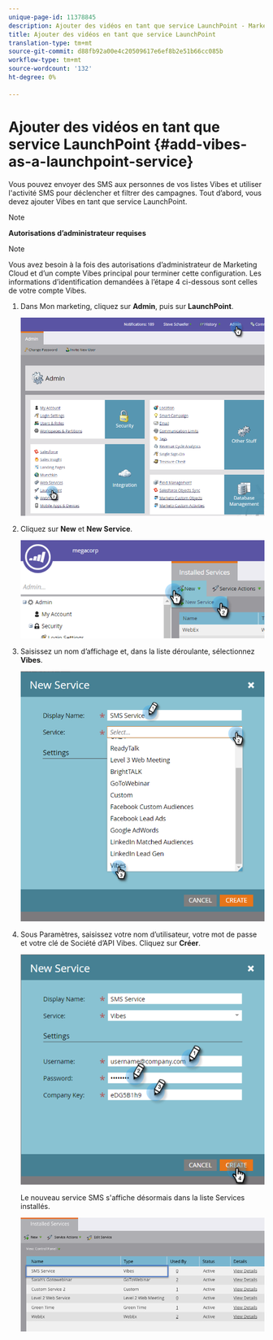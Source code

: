 ```yaml
---
unique-page-id: 11378845
description: Ajouter des vidéos en tant que service LaunchPoint - Marketo Docs - Documentation sur les produits
title: Ajouter des vidéos en tant que service LaunchPoint
translation-type: tm+mt
source-git-commit: d88fb92a00e4c20509617e6ef8b2e51b66cc085b
workflow-type: tm+mt
source-wordcount: '132'
ht-degree: 0%

---
```



# Ajouter des vidéos en tant que service LaunchPoint {#add-vibes-as-a-launchpoint-service}

Vous pouvez envoyer des SMS aux personnes de vos listes Vibes et utiliser l&#39;activité SMS pour déclencher et filtrer des campagnes. Tout d’abord, vous devez ajouter Vibes en tant que service LaunchPoint.

>[!NOTE]
>
>**Autorisations d’administrateur requises**

>[!NOTE]
>
>Vous avez besoin à la fois des autorisations d’administrateur de Marketing Cloud et d’un compte Vibes principal pour terminer cette configuration. Les informations d’identification demandées à l’étape 4 ci-dessous sont celles de votre compte Vibes.

1. Dans Mon marketing, cliquez sur **Admin**, puis sur **LaunchPoint**.

   ![](assets/image2016-7-27-9-3a31-3a17.png)

1. Cliquez sur **New** et **New Service**.

   ![](assets/image2016-7-27-9-3a34-3a25.png)

1. Saisissez un nom d’affichage et, dans la liste déroulante, sélectionnez **Vibes**.

   ![](assets/new-service-vibes.png)

1. Sous Paramètres, saisissez votre nom d’utilisateur, votre mot de passe et votre clé de Société d’API Vibes. Cliquez sur **Créer**.

   ![](assets/new-service-vibes-settings-2.png)

   Le nouveau service SMS s&#39;affiche désormais dans la liste Services installés.

   ![](assets/image2016-7-27-9-3a45-3a1.png)

